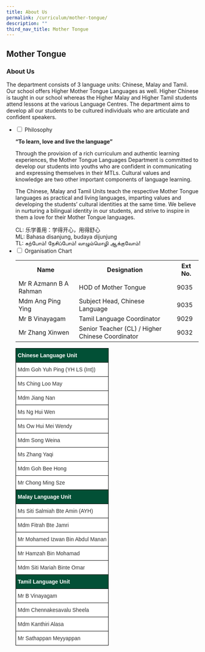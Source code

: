 ```yaml
---
title: About Us
permalink: /curriculum/mother-tongue/
description: ""
third_nav_title: Mother Tongue
---
```

## Mother Tongue
### About Us

<p>The department consists of 3 language units: Chinese, Malay and Tamil. Our school offers Higher Mother Tongue Languages as well. Higher Chinese is taught in our school whereas the Higher Malay and Higher Tamil students attend lessons at the various Language Centres. The department aims to develop all our students to be cultured individuals who are articulate and confident speakers.</p>
<ul class="jekyllcodex_accordion">
<li><input id="accordion1" type="checkbox"> <label for="accordion1">Philosophy</label>
<div>
<p><strong>“To learn, love and live the language”</strong></p>
<p>Through the provision of a rich curriculum and authentic learning experiences, the Mother Tongue Languages Department is committed to develop our students into youths who are confident in communicating and expressing themselves in their MTLs. Cultural values and knowledge are two other important components of language learning.</p>
<p>The Chinese, Malay and Tamil Units teach the respective Mother Tongue languages as practical and living languages, imparting values and developing the students’ cultural identities at the same time. We believe in nurturing a bilingual identity in our students, and strive to inspire in them a love for their Mother Tongue languages.</p>
CL: 乐学善用：学得开心，用得舒心<br>ML: Bahasa disanjung, budaya dijunjung<br>TL: கற்போம்! நேசிப்போம்!&nbsp;வாழும்மொழி ஆக்குவோம்!
</div>
</li>
<li><input id="accordion2" type="checkbox"> <label for="accordion2">Organisation Chart</label>
<div>
<table>
<tbody>
<tr>
<th>Name</th>
<th>Designation</th>
<th>Ext No.</th>
</tr>
<tr>
<td>Mr R Azmann B A Rahman</td>
<td>HOD of Mother Tongue</td>
<td>9035</td>
</tr>
<tr>
<td>Mdm Ang Ping Ying</td>
<td>Subject Head, Chinese Language&nbsp;</td>
<td>9035</td>
</tr>
<tr>
<td>Mr B Vinayagam</td>
<td>Tamil Language Coordinator</td>
<td>9029</td>
</tr>
<tr>
<td>Mr Zhang Xinwen</td>
<td>Senior Teacher (CL) / Higher Chinese Coordinator</td>
<td>9032</td>
</tr>
</tbody>
</table>
<style type="text/css">
.tg  {border-collapse:collapse;border-spacing:0;}
.tg td{border-color:black;border-style:solid;border-width:1px;font-family:Arial, sans-serif;font-size:14px;
  overflow:hidden;padding:10px 5px;word-break:normal;}
.tg th{border-color:black;border-style:solid;border-width:1px;font-family:Arial, sans-serif;font-size:14px;
  font-weight:normal;overflow:hidden;padding:10px 5px;word-break:normal;}
.tg .tg-qdkk{background-color:#E5EDEA;color:#2E2E2E;text-align:left;vertical-align:middle}
.tg .tg-arv9{background-color:#025036;color:#FFF;font-weight:bold;text-align:left;vertical-align:middle}
.tg .tg-8ixl{background-color:#FFF;color:#2E2E2E;text-align:left;vertical-align:middle}
</style>
<table class="tg">
<thead>
  <tr>
    <th class="tg-arv9"><span style="font-weight:bold;color:#FFF;background-color:#025036">Chinese Language Unit</span></th>
  </tr>
</thead>
<tbody>
  <tr>
   <td class="tg-8ixl"><span style="color:#2E2E2E;background-color:#FFF">Mdm Goh Yuh Ping (YH LS (Int))</span></td>
  </tr>
  <tr>
    <td class="tg-8ixl"><span style="color:#2E2E2E;background-color:#FFF">Ms Ching Loo May</span></td>
  </tr>
  <tr>
     <td class="tg-8ixl"><span style="color:#2E2E2E;background-color:#FFF">Mdm Jiang Nan</span></td>
  </tr>
  <tr>
    <td class="tg-8ixl"><span style="color:#2E2E2E;background-color:#FFF">Ms Ng Hui Wen</span></td>
  </tr>
  <tr>
     <td class="tg-8ixl"><span style="color:#2E2E2E;background-color:#FFF">Ms Ow Hui Mei Wendy</span></td>
  </tr>

  <tr>
     <td class="tg-8ixl"><span style="color:#2E2E2E;background-color:#FFF">Mdm Song Weina</span></td>
  </tr>
  <tr>
    <td class="tg-8ixl"><span style="color:#2E2E2E;background-color:#FFF">Ms Zhang Yaqi</span></td>
  </tr>
  <tr>
  <td class="tg-8ixl"><span style="color:#2E2E2E;background-color:#FFF">Mdm Goh Bee Hong</span></td>
  </tr>
  <tr>
    <td class="tg-8ixl"><span style="color:#2E2E2E;background-color:#FFF">Mr Chong Ming Sze</span></td>
  </tr>
  <tr>
    <td class="tg-arv9"><span style="font-weight:bold;color:#FFF;background-color:#025036">Malay Language Unit</span></td>
  </tr>
  <tr>
    <td class="tg-8ixl"><span style="color:#2E2E2E;background-color:#FFF">Ms Siti Salmiah Bte Amin (AYH) </span></td>
  </tr>
  <tr>
  <td class="tg-8ixl"><span style="color:#2E2E2E;background-color:#FFF">Mdm Fitrah Bte Jamri</span></td>
  </tr>
  <tr>
    <td class="tg-8ixl"><span style="color:#2E2E2E;background-color:#FFF">Mr Mohamed Izwan Bin Abdul Manan</span></td>
  </tr>
  <tr>
      <td class="tg-8ixl"><span style="color:#2E2E2E;background-color:#FFF">Mr Hamzah Bin Mohamad</span></td>
  </tr>
  <tr>
    <td class="tg-8ixl"><span style="color:#2E2E2E;background-color:#FFF">Mdm Siti Mariah Binte Omar</span></td>
  </tr>
  <tr>
    <td class="tg-arv9"><span style="font-weight:bold;color:#FFF;background-color:#025036">Tamil Language Unit</span></td>
  </tr>
	 <tr>
    <td class="tg-8ixl"><span style="color:#2E2E2E;background-color:#FFF">Mr B Vinayagam </span></td>
  </tr>
  <tr>
    <td class="tg-8ixl"><span style="color:#2E2E2E;background-color:#FFF">Mdm Chennakesavalu Sheela </span></td>
  </tr>
  <tr>
      <td class="tg-8ixl"><span style="color:#2E2E2E;background-color:#FFF">Mdm Kanthiri Alasa</span></td>
  </tr>
  <tr>
    <td class="tg-8ixl"><span style="color:#2E2E2E;background-color:#FFF">Mr Sathappan Meyyappan</span></td>
  </tr>
</tbody>
</table>
</div>
</li></ul>